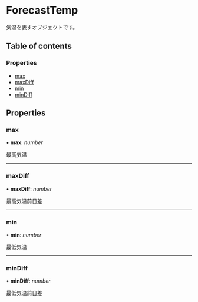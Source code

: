 # ForecastTemp


気温を表すオブジェクトです。

## Table of contents

### Properties

- [max](forecasttemp.md#max)
- [maxDiff](forecasttemp.md#maxdiff)
- [min](forecasttemp.md#min)
- [minDiff](forecasttemp.md#mindiff)

## Properties

### max

• **max**: *number*

最高気温

___

### maxDiff

• **maxDiff**: *number*

最高気温前日差

___

### min

• **min**: *number*

最低気温

___

### minDiff

• **minDiff**: *number*

最低気温前日差
